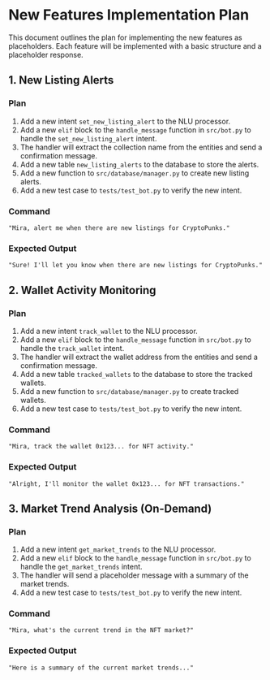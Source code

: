 # New Features Implementation Plan

This document outlines the plan for implementing the new features as placeholders. Each feature will be implemented with a basic structure and a placeholder response.

## 1. New Listing Alerts

### Plan
1.  Add a new intent `set_new_listing_alert` to the NLU processor.
2.  Add a new `elif` block to the `handle_message` function in `src/bot.py` to handle the `set_new_listing_alert` intent.
3.  The handler will extract the collection name from the entities and send a confirmation message.
4.  Add a new table `new_listing_alerts` to the database to store the alerts.
5.  Add a new function to `src/database/manager.py` to create new listing alerts.
6.  Add a new test case to `tests/test_bot.py` to verify the new intent.

### Command
`"Mira, alert me when there are new listings for CryptoPunks."`

### Expected Output
`"Sure! I'll let you know when there are new listings for CryptoPunks."`

## 2. Wallet Activity Monitoring

### Plan
1.  Add a new intent `track_wallet` to the NLU processor.
2.  Add a new `elif` block to the `handle_message` function in `src/bot.py` to handle the `track_wallet` intent.
3.  The handler will extract the wallet address from the entities and send a confirmation message.
4.  Add a new table `tracked_wallets` to the database to store the tracked wallets.
5.  Add a new function to `src/database/manager.py` to create tracked wallets.
6.  Add a new test case to `tests/test_bot.py` to verify the new intent.

### Command
`"Mira, track the wallet 0x123... for NFT activity."`

### Expected Output
`"Alright, I'll monitor the wallet 0x123... for NFT transactions."`

## 3. Market Trend Analysis (On-Demand)

### Plan
1.  Add a new intent `get_market_trends` to the NLU processor.
2.  Add a new `elif` block to the `handle_message` function in `src/bot.py` to handle the `get_market_trends` intent.
3.  The handler will send a placeholder message with a summary of the market trends.
4.  Add a new test case to `tests/test_bot.py` to verify the new intent.

### Command
`"Mira, what's the current trend in the NFT market?"`

### Expected Output
`"Here is a summary of the current market trends..."`
